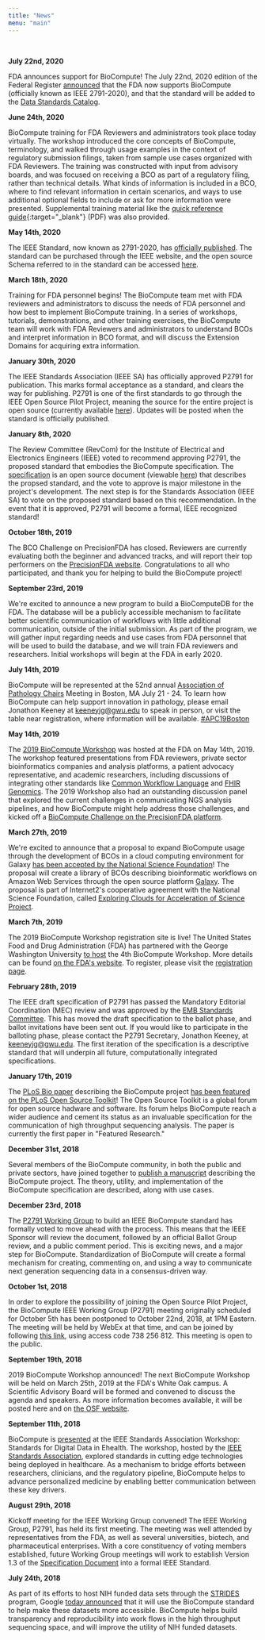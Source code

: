 ```yaml
---
title: "News"
menu: "main"
---
```


<div class="col-lg-6 offset-lg-3 text-center">
<img src="/images/about.8.png" class="img-fluid mx-auto d-block" alt="">
</div>

<br>

**July 22nd, 2020**

FDA announces support for BioCompute! The July 22nd, 2020 edition of the Federal Register [announced](https://www.federalregister.gov/documents/2020/07/22/2020-15771/electronic-submissions-data-standards-support-for-the-international-institute-of-electrical-and) that the FDA now supports BioCompute (officially known as IEEE 2791-2020), and that the standard will be added to the [Data Standards Catalog](https://www.fda.gov/industry/fda-resources-data-standards).

**June 24th, 2020**

BioCompute training for FDA Reviewers and administrators took place today virtually. The workshop introduced the core concepts of BioCompute, terminology, and walked through usage examples in the context of regulatory submission filings, taken from sample use cases organized with FDA Reviewers. The training was constructed with input from advisory boards, and was focused on receiving a BCO as part of a regulatory filing, rather than technical details. What kinds of information is included in a BCO, where to find relevant information in certain scenarios, and ways to use additional optional fields to include or ask for more information were presented. Supplemental training material like the [quick reference guide](/docs/BCOCheatSheet.pdf){:target="_blank"} (PDF) was also provided.

**May 14th, 2020**

The IEEE Standard, now known as 2791-2020, has [officially published](https://standards.ieee.org/content/ieee-standards/en/standard/2791-2020.html). The standard can be purchased through the IEEE website, and the open source Schema referred to in the standard can be accessed [here](https://opensource.ieee.org/2791-object/ieee-2791-schema).

**March 18th, 2020**

Training for FDA personnel begins! The BioCompute team met with FDA reviewers and administrators to discuss the needs of FDA personnel and how best to implement BioCompute training. In a series of workshops, tutorials, demonstrations, and other training exercises, the BioCompute team will work with FDA Reviewers and administrators to understand BCOs and interpret information in BCO format, and will discuss the Extension Domains for acquiring extra information.

**January 30th, 2020**

The IEEE Standards Association (IEEE SA) has officially approved P2791 for publication. This marks formal acceptance as a standard, and clears the way for publishing. P2791 is one of the first standards to go through the IEEE Open Source Pilot Project, meaning the source for the entire project is open source (currently available [here](https://gitlab.com/IEEE-SA/2791/ieee-2791-schema)). Updates will be posted when the standard is officially published.

**January 8th, 2020**

The Review Committee (RevCom) for the Institute of Electrical and Electronics Engineers (IEEE) voted to recommend approving P2791, the proposed standard that embodies the BioCompute specification. The [specification](https://www.biocomputeobject.org/specification.html) is an open source document (viewable [here](https://gitlab.com/IEEE-SA/2791/ieee-2791-schema)) that describes the propsed standard, and the vote to approve is major milestone in the project's development. The next step is for the Standards Association (IEEE SA) to vote on the proposed standard based on this recommendation. In the event that it is approved, P2791 will become a formal, IEEE recognized standard!

**October 18th, 2019**

The BCO Challenge on PrecisionFDA has closed. Reviewers are currently evaluating both the beginner and advanced tracks, and will report their top performers on the [PrecisionFDA website](https://precision.fda.gov/). Congratulations to all who participated, and thank you for helping to build the BioCompute project!

**September 23rd, 2019**

We're excited to announce a new program to build a BioComputeDB for the FDA. The database will be a publicly accessible mechanism to facilitate better scientific communication of workflows with little additional communication, outside of the initial submission. As part of the program, we will gather input regarding needs and use cases from FDA personnel that will be used to build the database, and we will train FDA reviewers and researchers. Initial workshops will begin at the FDA in early 2020.

**July 14th, 2019**

BioCompute will be represented at the 52nd annual [Association of Pathology Chairs](https://www.apcprods.org/) Meeting in Boston, MA July 21 - 24. To learn how BioCompute can help support innovation in pathology, please email Jonathon Keeney at keeneyjg@gwu.edu to speak in person, or visit the table near registration, where information will be available. [#APC19Boston](https://twitter.com/hashtag/APC19Boston)

**May 14th, 2019**

The [2019 BioCompute Workshop](https://www.fda.gov/vaccines-blood-biologics/workshops-meetings-conferences-biologics/biocompute-objects-tools-communicating-ngs-data-and-analysis-public-workshop-05142019-05152019) was hosted at the FDA on May 14th, 2019. The workshop featured presentations from FDA reviewers, private sector bioinformatics companies and analysis platforms, a patient advocacy representative, and academic researchers, including discussions of integrating other standards like [Common Workflow Language](https://www.commonwl.org/) and [FHIR Genomics](https://www.hl7.org/fhir/genomics.html). The 2019 Workshop also had an outstanding discussion panel that explored the current challenges in communicating NGS analysis pipelines, and how BioCompute might help address those challenges, and kicked off a [BioCompute Challenge on the PrecisionFDA platform](https://precision.fda.gov/challenges/7).

**March 27th, 2019**

We're excited to announce that a proposal to expand BioCompute usage through the development of BCOs in a cloud computing environment for Galaxy [has been accepted by the National Science Foundation](https://www.internet2.edu/news/detail/17078/)! The proposal will create a library of BCOs describing bioinformatic workflows on Amazon Web Services through the open source platform [Galaxy](https://galaxy.aws.biochemistry.gwu.edu/). The proposal is part of Internet2's cooperative agreement with the National Science Foundation, called [Exploring Clouds for Acceleration of Science Project](https://www.nsf.gov/news/news_summ.jsp?cntn_id=297193).

**March 7th, 2019**

The 2019 BioCompute Workshop registration site is live! The United States Food and Drug Administration (FDA) has partnered with the George Washington University [to host](https://www.fda.gov/vaccines-blood-biologics/workshops-meetings-conferences-biologics/biocompute-objects-tools-communicating-ngs-data-and-analysis-public-workshop-05142019-05152019) the 4th BioCompute Workshop. More details can be found [on the FDA's website](https://www.fda.gov/BiologicsBloodVaccines/NewsEvents/WorkshopsMeetingsConferences/ucm632914.htm). To register, please visit the [registration page](https://www.eventbrite.com/e/2019-biocompute-workshop-tickets-56204133075?ref=estw).

**February 28th, 2019**

The IEEE draft specification of P2791 has passed the Mandatory Editorial Coordination (MEC) review and was approved by the [EMB Standards Committee](http://standards.embs.org/). This has moved the draft specification to the ballot phase, and ballot invitations have been sent out. If you would like to participate in the balloting phase, please contact the P2791 Secretary, Jonathon Keeney, at keeneyjg@gwu.edu. The first iteration of the specification is a descriptive standard that will underpin all future, computationally integrated specifications.

**January 17th, 2019**

The [PLoS Bio paper](https://journals.plos.org/plosbiology/article?id=10.1371/journal.pbio.3000099) describing the BioCompute project [has been featured on the PLoS Open Source Toolkit](https://channels.plos.org/open-source-toolkit)! The Open Source Toolkit is a global forum for open source hadware and software. Its forum helps BioCompute reach a wider audience and cement its status as an invaluable specification for the communication of high throughput sequencing analysis. The paper is currently the first paper in "Featured Research."

**December 31st, 2018**

Several members of the BioCompute community, in both the public and private sectors, have joined together to [publish a manuscript](https://journals.plos.org/plosbiology/article?id=10.1371/journal.pbio.3000099) describing the BioCompute project. The theory, utility, and implementation of the BioCompute specification are described, along with use cases.

**December 23rd, 2018**

The [P2791 Working Group](http://sites.ieee.org/sagroups-2791/) to build an IEEE BioCompute standard has formally voted to move ahead with the process. This means that the IEEE Sponsor will review the document, followed by an official Ballot Group review, and a public comment period. This is exciting news, and a major step for BioCompute. Standardization of BioCompute will create a formal mechanism for creating, commenting on, and using a way to communicate next generation sequencing data in a consensus-driven way.

**October 1st, 2018**

In order to explore the possibility of joining the Open Source Pilot Project, the BioCompute IEEE Working Group (P2791) meeting originally scheduled for October 5th has been postponed to October 22nd, 2018, at 1PM Eastern. The meeting will be held by WebEx at that time, and can be joined by following [this link](https://gwu.webex.com/gwu/onstage/g.php?MTID=e1dcf36fd4f6175f65f3917003af7e637), using access code 738 256 812. This meeting is open to the public.

**September 19th, 2018**

2019 BioCompute Workshop announced! The next BioCompute Workshop will be held on March 25th, 2019 at the FDA's White Oak campus. A Scientific Advisory Board will be formed and convened to discuss the agenda and speakers. As more information becomes available, it will be posted here and on [the OSF website](https://osf.io/h59uh/).

**September 11th, 2018**

BioCompute is [presented](https://twitter.com/NeuroGenomics/status/1039643176267669505) at the IEEE Standards Association Workshop: Standards for Digital Data in Ehealth. The workshop, hosted by the [IEEE Standards Association](https://standards.ieee.org/), explored standards in cutting edge technologies being deployed in healthcare. As a mechanism to bridge efforts between researchers, clinicians, and the regulatory pipeline, BioCompute helps to advance personalized medicine by enabling better communication between these key drivers.

**August 29th, 2018**

Kickoff meeting for the IEEE Working Group convened! The IEEE Working Group, P2791, has held its first meeting. The meeting was well attended by representatives from the FDA, as well as several universities, biotech, and pharmaceutical enterprises. With a core constituency of voting members established, future Working Group meetings will work to establish Version 1.3 of the [Specification Document](https://github.com/biocompute-objects/BCO_Specification) into a formal IEEE Standard.

**July 24th, 2018**

As part of its efforts to host NIH funded data sets through the [STRIDES](https://commonfund.nih.gov/data) program, Google [today announced](https://www.blog.google/products/google-cloud/building-a-global-biomedical-data-ecosystem-with-the-national-institutes-of-health/) that it will use the BioCompute standard to help make these datasets more accessible. BioCompute helps build transparency and reproducibility into work flows in the high throughput sequencing space, and will improve the utility of NIH funded datasets.
